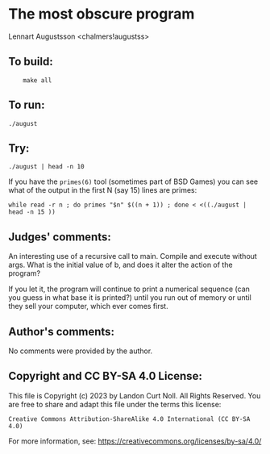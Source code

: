 # The most obscure program

Lennart Augustsson
<chalmers!augustss> 

## To build:

        make all

## To run:

	./august

## Try:


	./august | head -n 10

If you have the `primes(6)` tool (sometimes part of BSD Games) you can see
what of the output in the first N (say 15) lines are primes:

	while read -r n ; do primes "$n" $((n + 1)) ; done < <((./august | head -n 15 ))


## Judges' comments:

An interesting use of a recursive call to main.  Compile and execute
without args.  What is the initial value of b, and does it alter the
action of the program?

If you let it, the program will continue to print a numerical sequence
(can you guess in what base it is printed?) until you run out of
memory or until they sell your computer, which ever comes first.

## Author's comments:

No comments were provided by the author.

## Copyright and CC BY-SA 4.0 License:

This file is Copyright (c) 2023 by Landon Curt Noll.  All Rights Reserved.
You are free to share and adapt this file under the terms this license:

    Creative Commons Attribution-ShareAlike 4.0 International (CC BY-SA 4.0)

For more information, see: https://creativecommons.org/licenses/by-sa/4.0/
